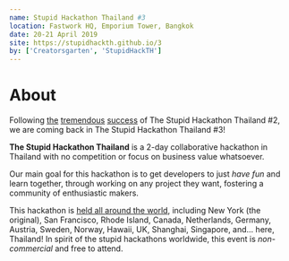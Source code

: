 ```yaml
---
name: Stupid Hackathon Thailand #3
location: Fastwork HQ, Emporium Tower, Bangkok
date: 20-21 April 2019
site: https://stupidhackth.github.io/3
by: ['Creatorsgarten', 'StupidHackTH']
---
```


# About

Following [the](https://blog.rayriffy.com/review-the-stupid-hackathon-th-2/) [tremendous](https://medium.com/teamappman/%E0%B8%A1%E0%B8%B2%E0%B9%80%E0%B8%A5%E0%B9%88%E0%B8%B2%E0%B8%87%E0%B8%B2%E0%B8%99-the-stupid-hackathon-thailand-2-%E0%B9%83%E0%B8%AB%E0%B9%89%E0%B8%AD%E0%B9%88%E0%B8%B2%E0%B8%99%E0%B8%81%E0%B8%B1%E0%B8%99%E0%B8%84%E0%B9%88%E0%B8%B0-a6310bbe47e4) [success](https://gitlab.com/StupidHackTH/3/wikis/StupidHackTH2-Feedback) of The Stupid Hackathon Thailand #2, we are coming back in The Stupid Hackathon Thailand #3!

**The Stupid Hackathon Thailand** is a 2-day collaborative hackathon in Thailand with no competition or focus on business value whatsoever.

Our main goal for this hackathon is to get developers to just _have fun_ and learn together, through working on any project they want, fostering a community of enthusiastic makers.

This hackathon is [held all around the world](https://gist.github.com/cheeaun/c3fe6cbb11aef1e146a3474dccf63b87), including New York (the original), San Francisco, Rhode Island, Canada, Netherlands, Germany, Austria, Sweden, Norway, Hawaii, UK, Shanghai, Singapore, and… here, Thailand! In spirit of the stupid hackathons worldwide, this event is _non-commercial_ and free to attend.
